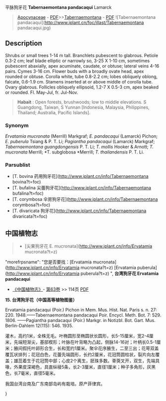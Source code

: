 平脉狗牙花 **Tabernaemontana pandacaqui** Lamarck

> [Apocynaceae](http://www.iplant.cn/info/Apocynaceae?t=foc) - [PDF](http://www.iplant.cn/foc/pdf/Apocynaceae.pdf)>>[Tabernaemontana](http://www.iplant.cn/info/Tabernaemontana?t=foc) - [PDF](http://www.iplant.cn/foc/pdf/Tabernaemontana.pdf)
![Tabernaemontana pandacaqui](http://www.iplant.cn/foc/illast/Tabernaemontana pandacaqui.jpg)

## Description

Shrubs or small trees 1-14 m tall. Branchlets pubescent to glabrous. Petiole 0.3-2 cm; leaf blade elliptic or narrowly so, 3-25 X 1-10 cm, sometimes pubescent abaxially, apex acuminate, caudate, or obtuse; lateral veins 4-16 pairs. Cymes 3-16 cm. Flower buds with a broadly ovate head, apex rounded or obtuse. Corolla white, tube 0.8-2.2 cm; lobes obliquely oblong, falcate, 0.6-1.9 cm. Stamens inserted at or above middle of corolla tube. Ovary glabrous. Follicles obliquely ellipsoid, 1.2-7 X 0.5-3 cm, apex beaked or rounded. Fl. May-Jul, fr. Jul-Nov.

> **Habait** : 
> Open forests, brushwoods; low to middle elevations. S Guangdong, Taiwan, S Yunnan [Indonesia, Malaysia, Philippines, Thailand; Australia, Pacific Islands].

### Synonym
*Ervatamia mucronata* (Merrill) Markgraf; *E. pandacaqui* (Lamarck) Pichon; *E. puberula* Tsiang & P. T. Li; *Pagiantha pandacaqui* (Lamarck) Markgraf; *Tabernaemontana guangdongensis* P. T. Li; *T. mollis* Hooker & Arnott; *T. mucronata* Merrill; *T. subglobosa *Merrill; *T. thailandensis* P. T. Li.

### Parsublist

* [T.  bovina  药用狗牙花](http://www.iplant.cn/info/Tabernaemontana bovina?t=foc)
* [T.  bufalina  尖蕾狗牙花](http://www.iplant.cn/info/Tabernaemontana bufalina?t=foc)
* [T.  corymbosa  伞房狗牙花](http://www.iplant.cn/info/Tabernaemontana corymbosa?t=foc)
* [T.  divaricata  狗牙花](http://www.iplant.cn/info/Tabernaemontana divaricata?t=foc)

## 中国植物志

> * [尖果狗牙花  E.  mucronata](http://www.iplant.cn/info/Ervatamia mucronata?t=z)

  "morefrpsname": "您是否要找：<span class='spantxt'>[Ervatamia mucronata](http://www.iplant.cn/info/Ervatamia mucronata?t=z)
 [Ervatamia puberula](http://www.iplant.cn/info/Ervatamia puberula?t=z) ",
**台湾狗牙花 Ervatamia pandacaqui**

* [《中国植物志》](http://www.iplant.cn/frps)- [第63卷](http://www.iplant.cn/frps/vol/63) >> 114页 [PDF](http://www.iplant.cn/frps/pdf/63/114.pdf)

**15. 台湾狗牙花（中国高等植物图鉴）**

Ervatamia pandacaqui (Poir.) Pichon in Mem. Mus. Hist. Nat. Paris s. n. 27: 220. 1948.——Tabernaemontana pandacaqui Poir. Encycl. Meth. Bot. 7: 529. 1806. ——Pagiantha pandacaqui (Poir.) Markgr. in Notizbl. Bot. Gart. Mus. Berlin-Dahlem 12(115): 546. 1935.

灌木，高约1米，全株无毛。叶椭圆形至椭圆状长圆形，长5-15厘米，宽2-4厘米，先端短渐尖，基部楔形；叶脉在叶背略为凸起，侧脉14-16对；叶柄长0.5-1厘米；腋间假托叶卵形合生，长和宽约1厘米。聚伞花序腋生，二至三出；花萼双盖覆瓦状排列；花冠白色，花蕾先端圆形，长约2厘米，花冠筒圆柱状，裂片向左覆盖；雄蕊着生于花冠筒中部；心皮2个离生，胚珠多数。蓇葖叉开，双生，先端具喙，外果皮深褐色，具直纵稜5条，长2-3厘米，直径1厘米；种子多角形，灰黑色，长7毫米，直径5毫米。

我国台湾台南及广东南部岛屿有栽培。原产菲律宾。

}
